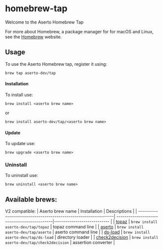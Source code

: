 # homebrew-tap

Welcome to the Aserto Homebrew Tap

For more about Homebrew, a package manager for for macOS and Linux, see the [Homebrew](https://brew.sh/) website.

## Usage


To use the Aserto Homebrew tap, register it using:

	brew tap aserto-dev/tap


#### Installation 

To install use: 

	brew install <aserto brew name>

or

	brew install aserto-dev/tap/<aserto brew name>


#### Update

To update use:

	brew upgrade <aserto brew name>

### Uninstall

To uninstall use:

	brew uninstall <aserto brew name>


## Available brews:

V2 compatible:
| Aserto brew name                                                 | Installation                                 | Descriptions                |
| -----------------------------------------------------------------| ---------------------------------------------|---------------------------- |
| [topaz](https://github.com/aserto-dev/topaz)                     | `brew install aserto-dev/tap/topaz`          | topaz command line          |
| [aserto](https://github.com/aserto-dev/aserto)                   | `brew install aserto-dev/tap/aserto`         | aserto command line         |
| [ds-load](https://github.com/aserto-dev/ds-load)                 | `brew install aserto-dev/tap/ds-load`        | directory loader            |
| [check2decision](https://github.com/aserto-dev/check2decision)   | `brew install aserto-dev/tap/check2decision` | assertion converter         |
